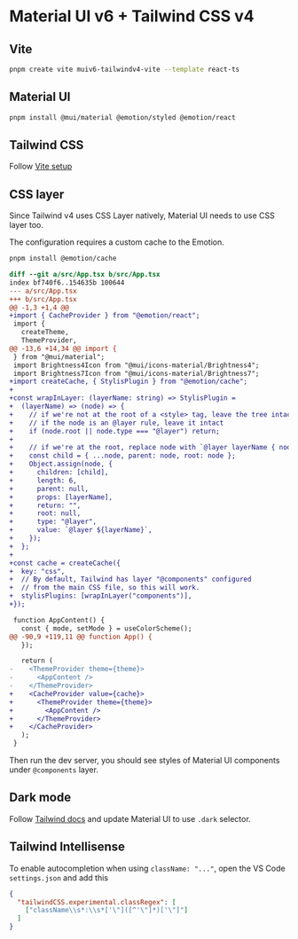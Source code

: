 # Material UI v6 + Tailwind CSS v4

## Vite

```bash
pnpm create vite muiv6-tailwindv4-vite --template react-ts
```

## Material UI

```bash
pnpm install @mui/material @emotion/styled @emotion/react
```

## Tailwind CSS

Follow [Vite setup](https://tailwindcss.com/docs/installation/using-vite)

## CSS layer

Since Tailwind v4 uses CSS Layer natively, Material UI needs to use CSS layer too.

The configuration requires a custom cache to the Emotion.

```bash
pnpm install @emotion/cache
```

```diff
diff --git a/src/App.tsx b/src/App.tsx
index bf740f6..154635b 100644
--- a/src/App.tsx
+++ b/src/App.tsx
@@ -1,3 +1,4 @@
+import { CacheProvider } from "@emotion/react";
 import {
   createTheme,
   ThemeProvider,
@@ -13,6 +14,34 @@ import {
 } from "@mui/material";
 import Brightness4Icon from "@mui/icons-material/Brightness4";
 import Brightness7Icon from "@mui/icons-material/Brightness7";
+import createCache, { StylisPlugin } from "@emotion/cache";
+
+const wrapInLayer: (layerName: string) => StylisPlugin =
+  (layerName) => (node) => {
+    // if we're not at the root of a <style> tag, leave the tree intact
+    // if the node is an @layer rule, leave it intact
+    if (node.root || node.type === "@layer") return;
+
+    // if we're at the root, replace node with `@layer layerName { node }`
+    const child = { ...node, parent: node, root: node };
+    Object.assign(node, {
+      children: [child],
+      length: 6,
+      parent: null,
+      props: [layerName],
+      return: "",
+      root: null,
+      type: "@layer",
+      value: `@layer ${layerName}`,
+    });
+  };
+
+const cache = createCache({
+  key: "css",
+  // By default, Tailwind has layer "@components" configured
+  // from the main CSS file, so this will work.
+  stylisPlugins: [wrapInLayer("components")],
+});

 function AppContent() {
   const { mode, setMode } = useColorScheme();
@@ -90,9 +119,11 @@ function App() {
   });

   return (
-    <ThemeProvider theme={theme}>
-      <AppContent />
-    </ThemeProvider>
+    <CacheProvider value={cache}>
+      <ThemeProvider theme={theme}>
+        <AppContent />
+      </ThemeProvider>
+    </CacheProvider>
   );
 }

```

Then run the dev server, you should see styles of Material UI components under `@components` layer.

## Dark mode

Follow [Tailwind docs](https://tailwindcss.com/docs/dark-mode#toggling-dark-mode-manually) and update Material UI to use `.dark` selector.

## Tailwind Intellisense

To enable autocompletion when using `className: "..."`, open the VS Code `settings.json` and add this

```json
{
  "tailwindCSS.experimental.classRegex": [
    ["className\\s*:\\s*['\"]([^'\"]*)['\"]"]
  ]
}
```

